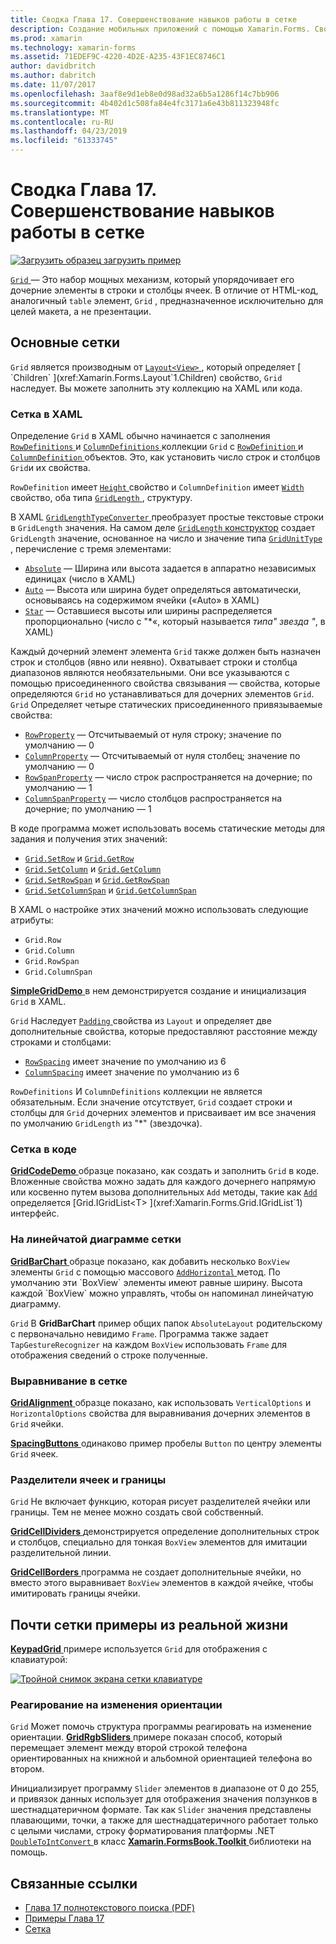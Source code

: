 ```yaml
---
title: Сводка Глава 17. Совершенствование навыков работы в сетке
description: Создание мобильных приложений с помощью Xamarin.Forms. Сводка Глава 17. Совершенствование навыков работы в сетке
ms.prod: xamarin
ms.technology: xamarin-forms
ms.assetid: 71EDEF9C-4220-4D2E-A235-43F1EC8746C1
author: davidbritch
ms.author: dabritch
ms.date: 11/07/2017
ms.openlocfilehash: 3aaf8e9d1eb8e0d98ad32a6b5a1286f14c7bb906
ms.sourcegitcommit: 4b402d1c508fa84e4fc3171a6e43b811323948fc
ms.translationtype: MT
ms.contentlocale: ru-RU
ms.lasthandoff: 04/23/2019
ms.locfileid: "61333745"
---
```

# <a name="summary-of-chapter-17-mastering-the-grid"></a>Сводка Глава 17. Совершенствование навыков работы в сетке

[![Загрузить образец](~/media/shared/download.png) загрузить пример](https://github.com/xamarin/xamarin-forms-book-samples/tree/master/Chapter17)

[ `Grid` ](xref:Xamarin.Forms.Grid) — Это набор мощных механизм, который упорядочивает его дочерние элементы в строки и столбцы ячеек. В отличие от HTML-код, аналогичный `table` элемент, `Grid` , предназначенное исключительно для целей макета, а не презентации.

## <a name="the-basic-grid"></a>Основные сетки

`Grid` является производным от [ `Layout<View>` ](xref:Xamarin.Forms.Layout`1), который определяет [ `Children` ](xref:Xamarin.Forms.Layout`1.Children) свойство, `Grid` наследует. Вы можете заполнить эту коллекцию на XAML или кода.

### <a name="the-grid-in-xaml"></a>Сетка в XAML

Определение `Grid` в XAML обычно начинается с заполнения [ `RowDefinitions` ](xref:Xamarin.Forms.Grid.RowDefinitions) и [ `ColumnDefinitions` ](xref:Xamarin.Forms.Grid.ColumnDefinitions) коллекции `Grid` с [ `RowDefinition` ](xref:Xamarin.Forms.RowDefinition) и [ `ColumnDefinition` ](xref:Xamarin.Forms.ColumnDefinition) объектов. Это, как установить число строк и столбцов `Grid`и их свойства.

`RowDefinition` имеет [ `Height` ](xref:Xamarin.Forms.RowDefinition.Height) свойство и `ColumnDefinition` имеет [ `Width` ](xref:Xamarin.Forms.ColumnDefinition.Width) свойство, оба типа [ `GridLength` ](xref:Xamarin.Forms.GridLength), структуру.

В XAML [ `GridLengthTypeConverter` ](xref:Xamarin.Forms.GridLengthTypeConverter) преобразует простые текстовые строки в `GridLength` значения. На самом деле [ `GridLength` конструктор](xref:Xamarin.Forms.GridLength.%23ctor(System.Double,Xamarin.Forms.GridUnitType)) создает `GridLength` значение, основанное на число и значение типа [ `GridUnitType` ](xref:Xamarin.Forms.GridUnitType), перечисление с тремя элементами:

- [`Absolute`](xref:Xamarin.Forms.GridUnitType.Absolute) &mdash; Ширина или высота задается в аппаратно независимых единицах (число в XAML)
- [`Auto`](xref:Xamarin.Forms.GridUnitType.Auto) &mdash; Высота или ширина будет определяться автоматически, основываясь на содержимом ячейки («Auto» в XAML)
- [`Star`](xref:Xamarin.Forms.GridUnitType.Star) &mdash; Оставшиеся высоты или ширины распределяется пропорционально (число с "\*«, который называется *типа" звезда "*, в XAML)

Каждый дочерний элемент элемента `Grid` также должен быть назначен строк и столбцов (явно или неявно). Охватывает строки и столбца диапазонов являются необязательными. Они все указываются с помощью присоединенного свойства связывания &mdash; свойства, которые определяются `Grid` но устанавливаться для дочерних элементов `Grid`. `Grid` Определяет четыре статических присоединенного привязываемые свойства:

- [`RowProperty`](xref:Xamarin.Forms.Grid.RowProperty) &mdash; Отсчитываемый от нуля строку; значение по умолчанию — 0
- [`ColumnProperty`](xref:Xamarin.Forms.Grid.ColumnProperty) &mdash; Отсчитываемый от нуля столбец; значение по умолчанию — 0
- [`RowSpanProperty`](xref:Xamarin.Forms.Grid.RowSpanProperty) &mdash; число строк распространяется на дочерние; по умолчанию — 1
- [`ColumnSpanProperty`](xref:Xamarin.Forms.Grid.ColumnSpanProperty) &mdash; число столбцов распространяется на дочерние; по умолчанию — 1

В коде программа может использовать восемь статические методы для задания и получения этих значений:

- [`Grid.SetRow`](xref:Xamarin.Forms.Grid.SetRow(Xamarin.Forms.BindableObject,System.Int32)) и [`Grid.GetRow`](xref:Xamarin.Forms.Grid.GetRow(Xamarin.Forms.BindableObject))
- [`Grid.SetColumn`](xref:Xamarin.Forms.Grid.SetColumn(Xamarin.Forms.BindableObject,System.Int32)) и [`Grid.GetColumn`](xref:Xamarin.Forms.Grid.GetColumn(Xamarin.Forms.BindableObject))
- [`Grid.SetRowSpan`](xref:Xamarin.Forms.Grid.SetRowSpan(Xamarin.Forms.BindableObject,System.Int32)) и [`Grid.GetRowSpan`](xref:Xamarin.Forms.Grid.GetRowSpan(Xamarin.Forms.BindableObject))
- [`Grid.SetColumnSpan`](xref:Xamarin.Forms.Grid.SetColumnSpan(Xamarin.Forms.BindableObject,System.Int32)) и [`Grid.GetColumnSpan`](xref:Xamarin.Forms.Grid.GetColumnSpan(Xamarin.Forms.BindableObject))

В XAML о настройке этих значений можно использовать следующие атрибуты:

- `Grid.Row`
- `Grid.Column`
- `Grid.RowSpan`
- `Grid.ColumnSpan`

[ **SimpleGridDemo** ](https://github.com/xamarin/xamarin-forms-book-samples/tree/master/Chapter17/SimpleGridDemo) в нем демонстрируется создание и инициализация `Grid` в XAML.

`Grid` Наследует [ `Padding` ](xref:Xamarin.Forms.Layout.Padding) свойства из `Layout` и определяет две дополнительные свойства, которые предоставляют расстояние между строками и столбцами:

- [`RowSpacing`](xref:Xamarin.Forms.Grid.RowSpacing) имеет значение по умолчанию из 6
- [`ColumnSpacing`](xref:Xamarin.Forms.Grid.ColumnSpacing) имеет значение по умолчанию из 6

`RowDefinitions` И `ColumnDefinitions` коллекции не является обязательным. Если значение отсутствует, `Grid` создает строки и столбцы для `Grid` дочерних элементов и присваивает им все значения по умолчанию `GridLength` из "\*" (звездочка).

### <a name="the-grid-in-code"></a>Сетка в коде

[ **GridCodeDemo** ](https://github.com/xamarin/xamarin-forms-book-samples/tree/master/Chapter17/GridCodeDemo) образце показано, как создать и заполнить `Grid` в коде. Вложенные свойства можно задать для каждого дочернего напрямую или косвенно путем вызова дополнительных `Add` методы, такие как [ `Add` ](xref:Xamarin.Forms.Grid.IGridList`1.Add*) определяется [Grid.IGridList<T> ](xref:Xamarin.Forms.Grid.IGridList`1) интерфейс.

### <a name="the-grid-bar-chart"></a>На линейчатой диаграмме сетки

[ **GridBarChart** ](https://github.com/xamarin/xamarin-forms-book-samples/tree/master/Chapter17/GridBarChart) образце показано, как добавить несколько `BoxView` элементы `Grid` с помощью массового [ `AddHorizontal` ](xref:Xamarin.Forms.Grid.IGridList`1.AddHorizontal*) метод. По умолчанию эти `BoxView` элементы имеют равные ширину. Высота каждой `BoxView` можно управлять, чтобы он напоминал линейчатую диаграмму.

`Grid` В **GridBarChart** пример общих папок `AbsoluteLayout` родительскому с первоначально невидимо `Frame`. Программа также задает `TapGestureRecognizer` на каждом `BoxView` использовать `Frame` для отображения сведений о строке полученные.

### <a name="alignment-in-the-grid"></a>Выравнивание в сетке

[ **GridAlignment** ](https://github.com/xamarin/xamarin-forms-book-samples/tree/master/Chapter17/GridAlignment) образце показано, как использовать `VerticalOptions` и `HorizontalOptions` свойства для выравнивания дочерних элементов в `Grid` ячейки.

[ **SpacingButtons** ](https://github.com/xamarin/xamarin-forms-book-samples/tree/master/Chapter17/SpacingButtons) одинаково пример пробелы `Button` по центру элементы `Grid` ячеек.

### <a name="cell-dividers-and-borders"></a>Разделители ячеек и границы

`Grid` Не включает функцию, которая рисует разделителей ячейки или границы. Тем не менее можно создать свой собственный.

[ **GridCellDividers** ](https://github.com/xamarin/xamarin-forms-book-samples/tree/master/Chapter17/GridCellDividers) демонстрируется определение дополнительных строк и столбцов, специально для тонкая `BoxView` элементов для имитации разделительной линии.

[ **GridCellBorders** ](https://github.com/xamarin/xamarin-forms-book-samples/tree/master/Chapter17/GridCellBorders) программа не создает дополнительные ячейки, но вместо этого выравнивает `BoxView` элементов в каждой ячейке, чтобы имитировать границы ячейки.

## <a name="almost-real-life-grid-examples"></a>Почти сетки примеры из реальной жизни

[ **KeypadGrid** ](https://github.com/xamarin/xamarin-forms-book-samples/tree/master/Chapter17/KeypadGrid) примере используется `Grid` для отображения с клавиатурой:

[![Тройной снимок экрана сетки клавиатуре](images/ch17fg12-small.png "сетки клавиатуре")](images/ch17fg12-large.png#lightbox "клавиатуре сетки")

### <a name="responding-to-orientation-changes"></a>Реагирование на изменения ориентации

`Grid` Может помочь структура программы реагировать на изменение ориентации. [ **GridRgbSliders** ](https://github.com/xamarin/xamarin-forms-book-samples/tree/master/Chapter17/GridRgbSliders) примере показан способ, который перемещает элемент между второй строкой телефона ориентированных на книжной и альбомной ориентацией телефона во втором.

Инициализирует программу `Slider` элементов в диапазоне от 0 до 255, и привязок данных использует для отображения значения ползунков в шестнадцатеричном формате. Так как `Slider` значения представлены плавающими, точки, а также для шестнадцатеричного работает только с целыми числами, строку форматирования платформы .NET [ `DoubleToIntConvert` ](https://github.com/xamarin/xamarin-forms-book-samples/blob/master/Libraries/Xamarin.FormsBook.Toolkit/Xamarin.FormsBook.Toolkit/DoubleToIntConverter.cs) в класс [ **Xamarin.FormsBook.Toolkit** ](https://github.com/xamarin/xamarin-forms-book-samples/tree/master/Libraries/Xamarin.FormsBook.Toolkit) библиотеки на помощь.



## <a name="related-links"></a>Связанные ссылки

- [Глава 17 полнотекстового поиска (PDF)](https://download.xamarin.com/developer/xamarin-forms-book/XamarinFormsBook-Ch17-Apr2016.pdf)
- [Примеры Глава 17](https://github.com/xamarin/xamarin-forms-book-samples/tree/master/Chapter17)
- [Сетка](~/xamarin-forms/user-interface/layouts/grid.md)

